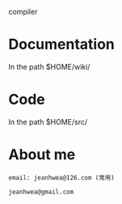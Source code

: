 compiler 

Documentation
======
> 
In the path $HOME/wiki/

Code
======
> 
In the path $HOME/src/

About me
======
> 
	email: jeanhwea@126.com (常用)
> 
	jeanhwea@gmail.com 
